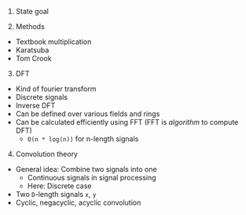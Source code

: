1) State goal

2) Methods
  - Textbook multiplication
  - Karatsuba
  - Tom Crook

3) DFT
  - Kind of fourier transform
  - Discrete signals
  - Inverse DFT
  - Can be defined over various fields and rings
  - Can be calculated efficiently using FFT (FFT is *algorithm* to compute DFT)
    - `O(n * log(n))` for n-length signals

4) Convolution theory
  - General idea: Combine two signals into one
    - Continuous signals in signal processing
    - Here: Discrete case
  - Two `D`-length signals `x`, `y`
  - Cyclic, negacyclic, acyclic convolution
